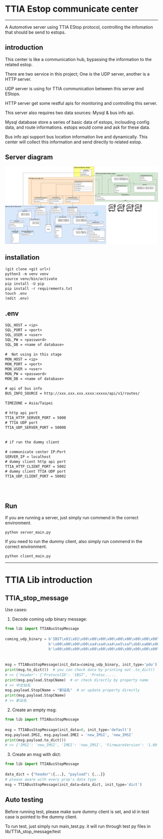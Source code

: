 # TTIA Estop communicate center
<hr>
A Automotive server using TTIA EStop protocol, controlling the infomation that should be send to estops.

## introduction
This center is like a communication hub, bypassing the information to the related estop.

There are two service in this project; One is the UDP server, another is a HTTP server.

UDP server is using for TTIA communication between this server and EStops.

HTTP server get some restful apis for monitoring and controlling this server.

This server also requires two data sources: Mysql & bus info api.

Mysql database store a series of basic data of estops, inclouding config data, and route informations.
estops would come and ask for these data.

Bus info api support bus location information live and dynamically. 
This center will collect this information and send directly to related estop.  

## Server diagram
![diagram](diagrams/server_diagram.png)

## installation
```
(git clone <git url>)
python3 -m venv venv
source venv/bin/activate
pip install -U pip
pip install -r requirements.txt
touch .env
(edit .env)
```

## .env
```
SQL_HOST = <ip>
SQL_PORT = <port>
SQL_USER = <user>
SQL_PW = <password>
SQL_DB = <name of database>

#  Not using in this stage
MON_HOST = <ip>
MON_PORT = <port>
MON_USER = <user>
MON_PW = <password>
MON_DB = <name of database>

# api of bus info
BUS_INFO_SOURCE = http://xxx.xxx.xxx.xxxx:xxxxx/api/v1/routes/

TIMEZONE = Asia/Taipei

# http api port
TTIA_HTTP_SERVER_PORT = 5000
# TTIA UDP port
TTIA_UDP_SERVER_PORT = 50000  


# if run the dummy client

# communicate center IP:Port
SERVER_IP = localhost
# dummy client http api port
TTIA_HTTP_CLIENT_PORT = 5002
# dummy client TTIA UDP port  
TTIA_UDP_CLIENT_PORT = 50002




```
## Run
If you are running a server, just simply run commend in the correct environment.
```
python server_main.py
``` 

If you need to run the dummy client, also simply run commend in the correct environment.
```
python client_main.py
``` 

<hr>

# TTIA Lib introduction

## TTIA_stop_message 
Use cases:

1. Decode coming udp binary message:
```python
from lib import TTIABusStopMessage

coming_udp_binary = b'IBST\x01\x01\x00\x00\x00\x00\x00\x00\x00\x00\x00\x00\x00\x00\x7f' \
                    b'\x00\x00\x00\x00\xa4\xa4\xa4\xe5\xaf\xb8\xa6W\x00\x00\x00\x00\x00\x00\x00\x00\x00\x00\x00\x00\x00\x00\x00\x00\x00\x00\x00\x00\x00\x00\x00\x00Eng Stop\x00\x00\x00\x00\x00\x00\x00\x00\x00\x00\x00\x00\x00\x00\x00\x00\x00\x00\x00\x00\x00\x00\x00\x00\x00\x00\x00\x00\x00\x00\x00\x00\x00\x00\x00\x00\x00\x00\x00\x00\x00\x00\x00\x00\x00\x00\x00\x00\x00\x00\x00\x00\x00\x00\x00\x00\x00\x00\x00\x00\x00\x00\x00\x00\x00\x00\x00\x00\x00\x00\x00\x00\x00\x00\x00\x00\x00\x00\x00\x00\x00\x00<' \
                    b'\x00\x00\x00\x00\x00\x00\x00\x00\x00\x00\x00\x00\x00\x00\x00\x00\x00\x00\x00\x00\x00\x00\x00\x00\x00\x00\x00\x00\x00\x00\x00\x00\x00\x00\x00\x00\x00\x00\x00\x00\x00\x00\x00\x02\x00\x00\x00\x00\x00\x00\x00\x00\x00\x00\x00\x00\x00\x00\x00\x00\x00\x00\x00\x00\x00\x00\x00\x00\x00\x00\x00\x00\x00\x00\x00\x00,\x01,\x01\x01'


msg = TTIABusStopMessage(init_data=coming_udp_binary, init_type='pdu')
print(msg.to_dict())  # you can check data by printing out .to_dict()
# >> {'header': {'ProtocolID': 'IBST', 'Protoc.....
print(msg.payload.StopCName)  # or check directly by property name
# >> 中文站名
msg.payload.StopCName = "新站名"  # or update property directly
print(msg.payload.StopCName)
# >> 新站名
```

2. Create an empty msg:
```python
from lib import TTIABusStopMessage

msg = TTIABusStopMessage(init_data=0, init_type='default')
msg.payload.IMSI, msg.payload.IMEI = 'new_IMSI', 'new_IMSI'
print(msg.payload.to_dict())
# >> {'IMSI': 'new_IMSI', 'IMEI': 'new_IMSI', 'FirmwareVersion': '1.00', 'Reserved': 0}
```

3. Create an msg with dict:
```python
from lib import TTIABusStopMessage

data_dict = {"header":{...}, "payload": {...}}
# please aware with every prop's data type
msg = TTIABusStopMessage(init_data=data_dict, init_type='dict')
```

## Auto testing
Before running test, please make sure dummy client is set, and id in test case is pointed to the dummy client.

To run test, just simply run main_test.py.
it will run through test py files in lib/TTIA_stop_message/test
